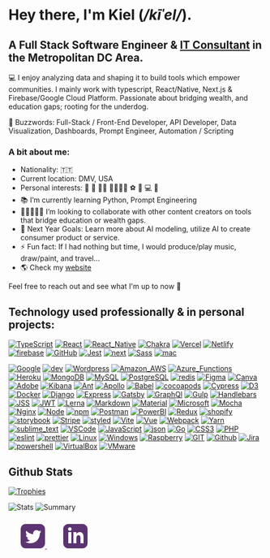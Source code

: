 # Hey there, I'm Kiel (_/kīˈel/_). 
## A Full Stack Software Engineer & [IT Consultant](https://tenksolutions.com) in the Metropolitan DC Area.

💻 I enjoy analyzing data and shaping it to build tools which empower communities. I mainly work with typescript, React/Native, Next.js & Firebase/Google Cloud Platform. Passionate about bridging wealth, and education gaps; rooting for the underdog.

🐝 Buzzwords: Full-Stack / Front-End Developer, API Developer, Data Visualization, Dashboards, Prompt Engineer, Automation / Scripting

### A bit about me:

- Nationality: 🇹🇹
- Current location:  DMV, USA
- Personal interests: 📿 🖤 ✊🏾 📐🧭🤴🏾 ⚽ 🥊 💻 🛫
- 📚 I’m currently learning Python,  Prompt Engineering 
- 🧑🏾‍🤝‍🧑🏿 I’m looking to collaborate with other content creators on tools that bridge education or wealth gaps.
- 🥅 Next Year Goals: Learn more about AI modeling, utilize AI to create consumer product or service.
- ⚡ Fun fact: If I had nothing but time, I would produce/play music, draw/paint, and travel...
- 🌎 Check my [website](https://kielbyrne.com/)

Feel free to reach out and see what I'm up to now 💬

## Technology used professionally & in personal projects:
[![TypeScript](https://img.shields.io/badge/TypeScript-007ACC?style=for-the-badge&logo=typescript&logoColor=white)](#)
[![React](https://img.shields.io/badge/React-20232A?style=for-the-badge&logo=react&logoColor=61DAFB)](#)
[![React_Native](https://img.shields.io/badge/React_Native-20232A?style=for-the-badge&logo=react&logoColor=61DAFB)](#)
[![Chakra](https://img.shields.io/badge/Chakra--UI-319795?style=for-the-badge&logo=chakra-ui&logoColor=white)](#)
[![Vercel](https://img.shields.io/badge/Vercel-000000?style=for-the-badge&logo=vercel&logoColor=white)](#)
[![Netlify](https://img.shields.io/badge/Netlify-00C7B7?style=for-the-badge&logo=netlify&logoColor=white)](#)
[![firebase](https://img.shields.io/badge/firebase-ffca28?style=for-the-badge&logo=firebase&logoColor=black)](#)
[![GitHub](https://img.shields.io/badge/GitHub%20Pages-222222?style=for-the-badge&logo=GitHub%20Pages&logoColor=white)](#)
[![Jest](https://img.shields.io/badge/Jest-C21325?style=for-the-badge&logo=jest&logoColor=white)](#)
[![next](https://img.shields.io/badge/next.js-000000?style=for-the-badge&logo=nextdotjs&logoColor=white)](#)
[![Sass](https://img.shields.io/badge/Sass-CC6699?style=for-the-badge&logo=sass&logoColor=white)](#)
[![mac](https://img.shields.io/badge/mac%20os-000000?style=for-the-badge&logo=apple&logoColor=white)](#)

[![Google](https://img.shields.io/badge/Google%20Analytics-E37400?style=for-the-badge&logo=google%20analytics&logoColor=white)](#)
[![dev](https://img.shields.io/badge/dev.to-0A0A0A?style=for-the-badge&logo=devdotto&logoColor=white)](#)
[![Wordpress](https://img.shields.io/badge/Wordpress-21759B?style=for-the-badge&logo=wordpress&logoColor=white)](#)
[![Amazon_AWS](https://img.shields.io/badge/Amazon_AWS-FF9900?style=for-the-badge&logo=amazonaws&logoColor=white)](#)
[![Azure_Functions](https://img.shields.io/badge/Azure_Functions-0062AD?style=for-the-badge&logo=azure-functions&logoColor=white)](#)
[![Heroku](https://img.shields.io/badge/Heroku-430098?style=for-the-badge&logo=heroku&logoColor=white)](#)
[![MongoDB](https://img.shields.io/badge/MongoDB-4EA94B?style=for-the-badge&logo=mongodb&logoColor=white)](#)
[![MySQL](https://img.shields.io/badge/MySQL-005C84?style=for-the-badge&logo=mysql&logoColor=white)](#)
[![PostgreSQL](https://img.shields.io/badge/PostgreSQL-316192?style=for-the-badge&logo=postgresql&logoColor=white)](#)
[![redis](https://img.shields.io/badge/redis-%23DD0031.svg?&style=for-the-badge&logo=redis&logoColor=white)](#)
[![Figma](https://img.shields.io/badge/Figma-F24E1E?style=for-the-badge&logo=figma&logoColor=white)](#)
[![Canva](https://img.shields.io/badge/Canva-%2300C4CC.svg?&style=for-the-badge&logo=Canva&logoColor=white)](#)
[![Adobe](https://img.shields.io/badge/Adobe%20Creative%20Cloud-DA1F26?style=for-the-badge&logo=Adobe%20Creative%20Cloud&logoColor=white)](#)
[![Kibana](https://img.shields.io/badge/Kibana-005571?style=for-the-badge&logo=Kibana&logoColor=white)](#)
[![Ant](https://img.shields.io/badge/Ant%20Design-1890FF?style=for-the-badge&logo=antdesign&logoColor=white)](#)
[![Apollo](https://img.shields.io/badge/Apollo%20GraphQL-311C87?&style=for-the-badge&logo=Apollo%20GraphQL&logoColor=white)](#)
[![Babel](https://img.shields.io/badge/Babel-F9DC3E?style=for-the-badge&logo=babel&logoColor=white)](#)
[![cocoapods](https://img.shields.io/badge/cocoapods-FA2A02?style=for-the-badge&logo=cocoapods&logoColor=white)](#)
[![Cypress](https://img.shields.io/badge/Cypress-17202C?style=for-the-badge&logo=cypress&logoColor=white)](#)
[![D3](https://img.shields.io/badge/d3.js-F9A03C?style=for-the-badge&logo=d3.js&logoColor=white)](#)
[![Docker](https://img.shields.io/badge/Docker-2CA5E0?style=for-the-badge&logo=docker&logoColor=white)](#)
[![Django](https://img.shields.io/badge/Django-092E20?style=for-the-badge&logo=django&logoColor=green)](#)
[![Express](https://img.shields.io/badge/Express.js-000000?style=for-the-badge&logo=express&logoColor=white)](#)
[![Gatsby](https://img.shields.io/badge/Gatsby-663399?style=for-the-badge&logo=gatsby&logoColor=white)](#)
[![GraphQl](https://img.shields.io/badge/GraphQl-E10098?style=for-the-badge&logo=graphql&logoColor=white)](#)
[![Gulp](https://img.shields.io/badge/Gulp-CF4647?style=for-the-badge&logo=gulp&logoColor=white)](#)
[![Handlebars](https://img.shields.io/badge/Handlebars.js-f0772b?style=for-the-badge&logo=handlebarsdotjs&logoColor=blackhttps://img.shields.io/badge/Hugo-FF4088?style=for-the-badge&logo=hugo&logoColor=white)](#)
[![JSS](https://img.shields.io/badge/JSS-F7DF1E?style=for-the-badge&logo=JSS&logoColor=white)](#)
[![JWT](https://img.shields.io/badge/JWT-000000?style=for-the-badge&logo=JSON%20web%20tokens&logoColor=white)](#)
[![Lerna](https://img.shields.io/badge/Lerna-3E3E3E?style=for-the-badge&logo=lerna&logoColor=white)](#)
[![Markdown](https://img.shields.io/badge/Markdown-000000?style=for-the-badge&logo=markdown&logoColor=white)](#)
[![Material](https://img.shields.io/badge/Material%20UI-007FFF?style=for-the-badge&logo=mui&logoColor=white)](#)
[![Microsoft](https://img.shields.io/badge/Microsoft-666666?style=for-the-badge&logo=microsoft&logoColor=white)](#)
[![Mocha](https://img.shields.io/badge/Mocha-8D6748?style=for-the-badge&logo=Mocha&logoColor=white)](#)
[![Nginx](https://img.shields.io/badge/Nginx-009639?style=for-the-badge&logo=nginx&logoColor=white)](#)
[![Node](https://img.shields.io/badge/Node.js-339933?style=for-the-badge&logo=nodedotjs&logoColor=white)](#)
[![npm](https://img.shields.io/badge/npm-CB3837?style=for-the-badge&logo=npm&logoColor=white)](#)
[![Postman](https://img.shields.io/badge/Postman-FF6C37?style=for-the-badge&logo=Postman&logoColor=white)](#)
[![PowerBI](https://img.shields.io/badge/PowerBI-F2C811?style=for-the-badge&logo=Power%20BI&logoColor=white)](#)
[![Redux](https://img.shields.io/badge/Redux-593D88?style=for-the-badge&logo=redux&logoColor=white)](#)
[![shopify](https://img.shields.io/badge/shopify-8DB543?style=for-the-badge&logo=Shopify&logoColor=white)](#)
[![storybook](https://img.shields.io/badge/storybook-FF4785?style=for-the-badge&logo=storybook&logoColor=white)](#)
[![Stripe](https://img.shields.io/badge/Stripe-626CD9?style=for-the-badge&logo=Stripe&logoColor=white)](#)
[![styled](https://img.shields.io/badge/styled--components-DB7093?style=for-the-badge&logo=styled-components&logoColor=whitehttps://img.shields.io/badge/ts--node-3178C6?style=for-the-badge&logo=ts-node&logoColor=white)](#)
[![Vite](https://img.shields.io/badge/Vite-B73BFE?style=for-the-badge&logo=vite&logoColor=FFD62E)](#)
[![Vue](https://img.shields.io/badge/Vue.js-35495E?style=for-the-badge&logo=vuedotjs&logoColor=4FC08D)](#)
[![Webpack](https://img.shields.io/badge/Webpack-8DD6F9?style=for-the-badge&logo=Webpack&logoColor=white)](#)
[![Yarn](https://img.shields.io/badge/Yarn-2C8EBB?style=for-the-badge&logo=yarn&logoColor=white)](#)
[![sublime_text](https://img.shields.io/badge/sublime_text-%23575757.svg?&style=for-the-badge&logo=sublime-text&logoColor=important)](#)
[![VSCode](https://img.shields.io/badge/VSCode-0078D4?style=for-the-badge&logo=visual%20studio%20code&logoColor=white)](#)
[![JavaScript](https://img.shields.io/badge/JavaScript-323330?style=for-the-badge&logo=javascript&logoColor=F7DF1E)](#)
[![json](https://img.shields.io/badge/json-5E5C5C?style=for-the-badge&logo=json&logoColor=whitehttps://img.shields.io/badge/HTML5-E34F26?style=for-the-badge&logo=html5&logoColor=white)](#)
[![Go](https://img.shields.io/badge/Go-00ADD8?style=for-the-badge&logo=go&logoColor=white)](#)
[![CSS3](https://img.shields.io/badge/CSS3-1572B6?style=for-the-badge&logo=css3&logoColor=white)](#)
[![PHP](https://img.shields.io/badge/PHP-777BB4?style=for-the-badge&logo=php&logoColor=white)](#)
[![eslint](https://img.shields.io/badge/eslint-3A33D1?style=for-the-badge&logo=eslint&logoColor=white)](#)
[![prettier](https://img.shields.io/badge/prettier-1A2C34?style=for-the-badge&logo=prettier&logoColor=F7BA3E)](#)
[![Linux](https://img.shields.io/badge/Linux-FCC624?style=for-the-badge&logo=linux&logoColor=black)](#)
[![Windows](https://img.shields.io/badge/Windows-0078D6?style=for-the-badge&logo=windows&logoColor=white)](#)
[![Raspberry](https://img.shields.io/badge/Raspberry%20Pi-A22846?style=for-the-badge&logo=Raspberry%20Pi&logoColor=white)](#)
[![GIT](https://img.shields.io/badge/GIT-E44C30?style=for-the-badge&logo=git&logoColor=white)](#)
[![Github](https://img.shields.io/badge/Github%20Actions-282a2e?style=for-the-badge&logo=githubactions&logoColor=367cfe)](#)
[![Jira](https://img.shields.io/badge/Jira-0052CC?style=for-the-badge&logo=Jira&logoColor=white)](#)
[![powershell](https://img.shields.io/badge/powershell-5391FE?style=for-the-badge&logo=powershell&logoColor=white)](#)
[![VirtualBox](https://img.shields.io/badge/VirtualBox-21416b?style=for-the-badge&logo=VirtualBox&logoColor=white)](#)
[![VMware](https://img.shields.io/badge/VMware-231f20?style=for-the-badge&logo=VMware&logoColor=white)](#)

## Github Stats
[![Trophies](https://github-profile-trophy.vercel.app/?username=kiel-h-byrne&theme=onedark)](#)

<img  src="https://github-readme-stats.vercel.app/api?username=kiel-h-byrne&count_private=true&show_icons=true&title_color=5b3471&icon_color=5b3471&text_color=9f9f9f&bg_color=151515" alt="Stats" />
<img  src="https://github-profile-summary-cards.vercel.app/api/cards/profile-details?username=kiel-h-byrne&theme=dark" alt="Summary" />
<!-- ![Top Languages](https://github-readme-stats.vercel.app/api/top-langs/?username=kiel-h-byrne) -->


<div style="padding: 25px 0; color: #5b3471">
    <a href="https://twitter.com/tdotholla" style="padding: 24px; color: inherit">
    <svg xmlns="http://www.w3.org/2000/svg" width="48" height="48" viewBox="0 0 24 24" fill="currentcolor"><path d="M19 0h-14c-2.761 0-5 2.239-5 5v14c0 2.761 2.239 5 5 5h14c2.762 0 5-2.239 5-5v-14c0-2.761-2.238-5-5-5zm-.139 9.237c.209 4.617-3.234 9.765-9.33 9.765-1.854 0-3.579-.543-5.032-1.475 1.742.205 3.48-.278 4.86-1.359-1.437-.027-2.649-.976-3.066-2.28.515.098 1.021.069 1.482-.056-1.579-.317-2.668-1.739-2.633-3.26.442.246.949.394 1.486.411-1.461-.977-1.875-2.907-1.016-4.383 1.619 1.986 4.038 3.293 6.766 3.43-.479-2.053 1.08-4.03 3.199-4.03.943 0 1.797.398 2.395 1.037.748-.147 1.451-.42 2.086-.796-.246.767-.766 1.41-1.443 1.816.664-.08 1.297-.256 1.885-.517-.439.656-.996 1.234-1.639 1.697z"/></svg>
    </a>
     <a href="https://www.linkedin.com/in/kielbyrne/" style="padding: 8px; color: inherit">
    <svg xmlns="http://www.w3.org/2000/svg" width="48" height="48" viewBox="0 0 24 24" fill="currentcolor"><path d="M19 0h-14c-2.761 0-5 2.239-5 5v14c0 2.761 2.239 5 5 5h14c2.762 0 5-2.239 5-5v-14c0-2.761-2.238-5-5-5zm-11 19h-3v-11h3v11zm-1.5-12.268c-.966 0-1.75-.79-1.75-1.764s.784-1.764 1.75-1.764 1.75.79 1.75 1.764-.783 1.764-1.75 1.764zm13.5 12.268h-3v-5.604c0-3.368-4-3.113-4 0v5.604h-3v-11h3v1.765c1.396-2.586 7-2.777 7 2.476v6.759z"/></svg>
    </svg>
    </a>
</div>

